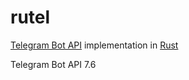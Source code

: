 # rutel

[Telegram Bot API](https://core.telegram.org/bots/api) implementation in [Rust](https://www.rust-lang.org/)

Telegram Bot API 7.6
